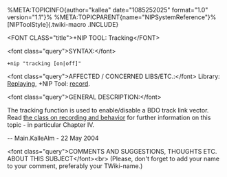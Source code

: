 %META:TOPICINFO{author=\"kallea\" date=\"1085252025\" format=\"1.0\"
version=\"1.1\"}% %META:TOPICPARENT{name=\"NIPSystemReference\"}%
[NIPToolStyle]{.twiki-macro .INCLUDE}

\<FONT CLASS=\"title\"\>+NIP TOOL: Tracking\</FONT\>

\<font class=\"query\"\>SYNTAX:\</font\>

`+nip "tracking [on|off]"`

\<font class=\"query\"\>AFFECTED / CONCERNED LIBS/ETC.:\</font\>
Library: [Replaying](NIPLibRefReplaying), +NIP Tool:
[record](NIPToolRecord).

\<font class=\"query\"\>GENERAL DESCRIPTION:\</font\>

The tracking function is used to enable/disable a BDO track link vector.
Read [the class on recording and behavior](NIPClassRecording) for
further information on this topic - in particular Chapter IV.

\-- Main.KalleAlm - 22 May 2004

\<font class=\"query\"\>COMMENTS AND SUGGESTIONS, THOUGHTS ETC. ABOUT
THIS SUBJECT\</font\>\<br\> (Please, don\'t forget to add your name to
your comment, preferably your TWiki-name.)
